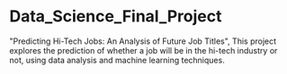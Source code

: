 # Data_Science_Final_Project
"Predicting Hi-Tech Jobs: An Analysis of Future Job Titles", This project explores the prediction of whether a job will be in the hi-tech industry or not, using data analysis and machine learning techniques.
